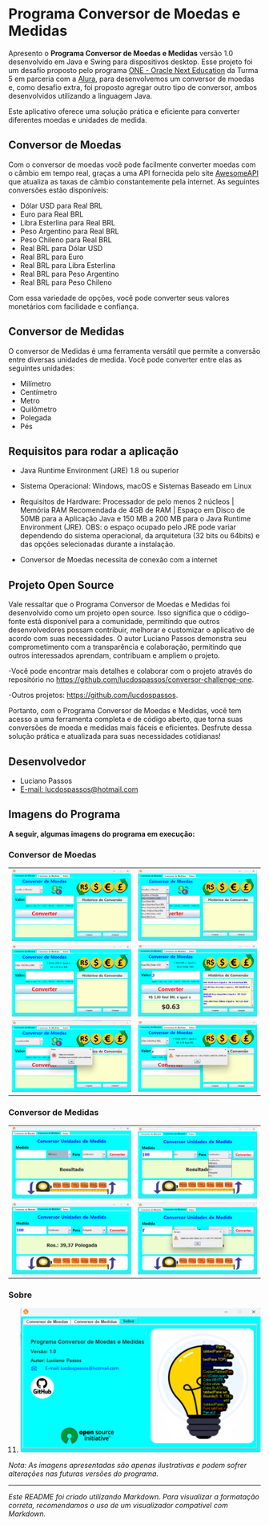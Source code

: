 # Programa Conversor de Moedas e Medidas

Apresento o **Programa Conversor de Moedas e Medidas** versão 1.0 desenvolvido em Java e Swing para dispositivos desktop. Esse projeto foi um desafio proposto pelo programa <a href="https://www.oracle.com/br/education/oracle-next-education/" target="_blank">ONE - Oracle Next Education</a> da Turma 5 em parceria com a <a href="https://www.alura.com.br/" target="_blank">Alura</a>, para desenvolvemos um conversor de moedas e, como desafio extra, foi proposto agregar outro tipo de conversor, ambos desenvolvidos utilizando a linguagem Java.

Este aplicativo oferece uma solução prática e eficiente para converter diferentes moedas e unidades de medida.

## Conversor de Moedas

Com o conversor de moedas você pode facilmente converter moedas com o câmbio em tempo real, graças a uma API fornecida pelo site <a href="https://docs.awesomeapi.com.br/" target="_blank">AwesomeAPI</a> que atualiza as taxas de câmbio constantemente pela internet. As seguintes conversões estão disponíveis:

- Dólar USD para Real BRL
- Euro para Real BRL
- Libra Esterlina para Real BRL
- Peso Argentino para Real BRL
- Peso Chileno para Real BRL
- Real BRL para Dólar USD
- Real BRL para Euro
- Real BRL para Libra Esterlina
- Real BRL para Peso Argentino
- Real BRL para Peso Chileno

Com essa variedade de opções, você pode converter seus valores monetários com facilidade e confiança.

## Conversor de Medidas

O conversor de Medidas é uma ferramenta versátil que permite a conversão entre diversas unidades de medida. Você pode converter entre elas as seguintes unidades:

- Milímetro
- Centímetro
- Metro
- Quilômetro
- Polegada
- Pés

## Requisitos para rodar a aplicação

- Java Runtime Environment (JRE) 1.8 ou superior

- Sistema Operacional: Windows, macOS e Sistemas Baseado em Linux

- Requisitos de Hardware: Processador de pelo menos 2 núcleos | Memória RAM Recomendada de 4GB de RAM | Espaço em Disco de 50MB para a Aplicação Java e 150 MB a 200 MB para o Java Runtime Environment (JRE). OBS: o espaço ocupado pelo JRE pode variar dependendo do sistema operacional, da arquitetura (32 bits ou 64bits) e das opções selecionadas durante a instalação.

- Conversor de Moedas necessita de conexão com a internet

## Projeto Open Source

Vale ressaltar que o Programa Conversor de Moedas e Medidas foi desenvolvido como um projeto open source. Isso significa que o código-fonte está disponível para a comunidade, permitindo que outros desenvolvedores possam contribuir, melhorar e customizar o aplicativo de acordo com suas necessidades. O autor Luciano Passos demonstra seu comprometimento com a transparência e colaboração, permitindo que outros interessados aprendam, contribuam e ampliem o projeto.

-Você pode encontrar mais detalhes e colaborar com o projeto através do repositório no <a href="https://github.com/lucdospassos/conversor-challenge-one" target="_blank">https://github.com/lucdospassos/conversor-challenge-one</a>.

-Outros projetos: <a href="https://github.com/lucdospassos" target="_blank">https://github.com/lucdospassos</a>.

Portanto, com o Programa Conversor de Moedas e Medidas, você tem acesso a uma ferramenta completa e de código aberto, que torna suas conversões de moeda e medidas mais fáceis e eficientes. Desfrute dessa solução prática e atualizada para suas necessidades cotidianas!

## Desenvolvedor

- Luciano Passos
- [E-mail: lucdospassos@hotmail.com](mailto:lucdospassos@hotmail.com)

## Imagens do Programa

**A seguir, algumas imagens do programa em execução:**

### Conversor de Moedas

<table>
  <tr>
    <td>
      <img src="bin/img/imgConversorMoeda1.png" alt="Conversor de Moeda 1">
    </td>
    <td>
      <img src="bin/img/imgConversorMoeda2.png" alt="Conversor de Moeda 2">
    </td>
  </tr>
  <tr>
    <td>
      <img src="bin/img/imgConversorMoeda3.png" alt="Conversor de Medida 1">
    </td>
    <td>
      <img src="bin/img/imgConversorMoeda4.png" alt="Conversor de Medida 2">
    </td>
  </tr>
  <tr>
    <td>
      <img src="bin/img/imgConversorMoeda5.png" alt="Sobre o Programa">
    </td>
    <td>
      <img src="bin/img/imgConversorMoeda6.png" alt="Conversor de Moeda 1">
    </td>
  </tr>
</table>

### Conversor de Medidas

<table>
  <tr>
    <td>
      <img src="bin/img/imgConversorMedidas1.png" alt="Conversor de Moeda 2">
    </td>
    <td>
      <img src="bin/img/imgConversorMedidas2.png" alt="Conversor de Medida 1">
    </td>
  </tr>
  <tr>
    <td>
      <img src="bin/img/imgConversorMedidas3.png" alt="Conversor de Medida 2">
    </td>
    <td>
      <img src="bin/img/imgConversorMedidas4.png" alt="Conversor de Medida 3">
    </td>
  </tr>
</table>

### Sobre

11. ![Sobre o Programa](bin/img/imgSobre2.png)

*Nota: As imagens apresentadas são apenas ilustrativas e podem sofrer alterações nas futuras versões do programa.*

---

*Este README foi criado utilizando Markdown. Para visualizar a formatação correta, recomendamos o uso de um visualizador compatível com Markdown.*
